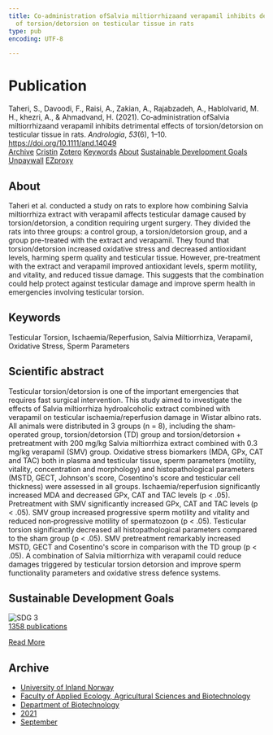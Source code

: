 ```yaml
---
title: Co‐administration ofSalvia miltiorrhizaand verapamil inhibits detrimental effects
  of torsion/detorsion on testicular tissue in rats
type: pub
encoding: UTF-8

---
```

<h1>Publication</h1>
<article id="csl-bib-container-FSXV5QE2" class="csl-bib-container">
  <div class="csl-bib-body"> <div class="csl-entry">Taheri, S., Davoodi, F., Raisi, A., Zakian, A., Rajabzadeh, A., Hablolvarid, M. H., khezri, A., &#38; Ahmadvand, H. (2021). Co‐administration ofSalvia miltiorrhizaand verapamil inhibits detrimental effects of torsion/detorsion on testicular tissue in rats. <i>Andrologia</i>, <i>53</i>(6), 1–10. <a href="https://doi.org/10.1111/and.14049">https://doi.org/10.1111/and.14049</a></div> </div>
  <div class="csl-bib-buttons">
    <a href="#taxonomy-article-FSXV5QE2" alt="archive" class="csl-bib-button">Archive</a>
    <a href="https://app.cristin.no/results/show.jsf?id=1935109" alt="Cristin" class="csl-bib-button">Cristin</a>
    <a href="http://zotero.org/groups/5881554/items/FSXV5QE2" alt="Zotero" class="csl-bib-button">Zotero</a>
    <a href="#keywords-article-FSXV5QE2" alt="keywords" class="csl-bib-button">Keywords</a>
    <a href="#about-article-FSXV5QE2" alt="about_pub" class="csl-bib-button">About</a>
    <a href="#sdg-article-FSXV5QE2" alt="sdg" class="csl-bib-button">Sustainable Development Goals</a>
    <a href="https://doi.org/10.1111/and.14049" alt="Unpaywall" class="csl-bib-button">Unpaywall</a>
    <a href="https://doi.org/10.1111/and.14049" alt="EZproxy" class="csl-bib-button">EZproxy</a>
  </div>
  <div id="csl-bib-meta-container-FSXV5QE2"></div>
</article>
<div id="csl-bib-meta-FSXV5QE2" class="csl-bib-meta">
  <article id="about-article-FSXV5QE2" class="about_pub-article">
    <h1>About</h1>
    Taheri et al. conducted a study on rats to explore how combining Salvia miltiorrhiza extract with verapamil affects testicular damage caused by torsion/detorsion, a condition requiring urgent surgery. They divided the rats into three groups: a control group, a torsion/detorsion group, and a group pre-treated with the extract and verapamil. They found that torsion/detorsion increased oxidative stress and decreased antioxidant levels, harming sperm quality and testicular tissue. However, pre-treatment with the extract and verapamil improved antioxidant levels, sperm motility, and vitality, and reduced tissue damage. This suggests that the combination could help protect against testicular damage and improve sperm health in emergencies involving testicular torsion.
  </article>
  <article id="keywords-article-FSXV5QE2" class="keywords-article">
    <h1>Keywords</h1>
    Testicular Torsion, Ischaemia/Reperfusion, Salvia Miltiorrhiza, Verapamil, Oxidative Stress, Sperm Parameters
  </article>
  <article id="abstract-article-FSXV5QE2" class="abstract-article">
    <h1>Scientific abstract</h1>
    Testicular torsion/detorsion is one of the important emergencies that requires fast surgical intervention. This study aimed to investigate the effects of Salvia miltiorrhiza hydroalcoholic extract combined with verapamil on testicular ischaemia/reperfusion damage in Wistar albino rats. All animals were distributed in 3 groups (n = 8), including the sham‐operated group, torsion/detorsion (TD) group and torsion/detorsion + pretreatment with 200 mg/kg Salvia miltiorrhiza extract combined with 0.3 mg/kg verapamil (SMV) group. Oxidative stress biomarkers (MDA, GPx, CAT and TAC) both in plasma and testicular tissue, sperm parameters (motility, vitality, concentration and morphology) and histopathological parameters (MSTD, GECT, Johnson's score, Cosentino's score and testicular cell thickness) were assessed in all groups. Ischaemia/reperfusion significantly increased MDA and decreased GPx, CAT and TAC levels (p < .05). Pretreatment with SMV significantly increased GPx, CAT and TAC levels (p < .05). SMV group increased progressive sperm motility and vitality and reduced non‐progressive motility of spermatozoon (p < .05). Testicular torsion significantly decreased all histopathological parameters compared to the sham group (p < .05). SMV pretreatment remarkably increased MSTD, GECT and Cosentino's score in comparison with the TD group (p < .05). A combination of Salvia miltiorrhiza with verapamil could reduce damages triggered by testicular torsion detorsion and improve sperm functionality parameters and oxidative stress defence systems.
  </article>
  <article id="sdg-article-FSXV5QE2" class="sdg-article">
    <h1>Sustainable Development Goals</h1>
    <div class="sdg-container"><div id="sdg3" class="sdg">
        <img src="{{< params subfolder >}}images/sdg/sdg03_en.png" class="image" alt="SDG 3">
        <div class="sdg-overlay">
          <a href="{{< params subfolder >}}en/archive/?sdg=3#archive" class="sdg-publication-count"><span>1358</span> publications</a>
          <p><a href="https://sdgs.un.org/goals/goal3" class="sdg-read-more">Read More</a></p>
        </div>
      </div></div>
  </article>
  <article id="taxonomy-article-FSXV5QE2" class="taxonomy-article">
    <h1>Archive</h1>
    <ul>
      <li><a href="{{< params subfolder >}}en/archive/?key=3DCRN523">University of Inland Norway</a></li>
      <li><a href="{{< params subfolder >}}en/archive/?key=T77LXH6D">Faculty of Applied Ecology, Agricultural Sciences and Biotechnology</a></li>
      <li><a href="{{< params subfolder >}}en/archive/?key=VL6KDQ85">Department of Biotechnology</a></li>
      <li><a href="{{< params subfolder >}}en/archive/?key=FJH75VJD">2021</a></li>
      <li><a href="{{< params subfolder >}}en/archive/?key=BXJ4X3YX">September</a></li>
    </ul>
  </article>
</div>
